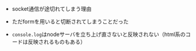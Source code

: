 - socket通信が途切れてしまう理由
 - ただformを用いると切断されてしまうことだった

- `console.log`はnodeサーバを立ち上げ直さないと反映されない（html系のコードは反映されるものもある）
